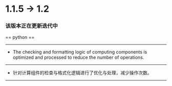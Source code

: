 # 1.1.5 -> 1.2

### 该版本正在更新迭代中

== python ==
<hr>

* The checking and formatting logic of computing components is optimized and processed to reduce the number of
  operations.

<hr>

* 针对计算组件的检查与格式化逻辑进行了优化与处理，减少操作次数。

<hr>